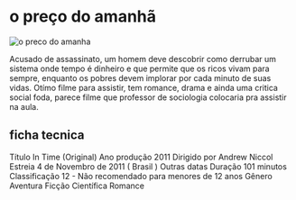 # o preço do amanhã
![o preco do amanha](https://www.google.com/url?sa=i&url=https%3A%2F%2Fwww.xn--frumnerd-v3a.com%2F2020%2F09%2Fcritica-o-preco-do-amanha-2011.html&psig=AOvVaw3ZmS-iWsLVQK5CdjdRVE3a&ust=1633455453004000&source=images&cd=vfe&ved=0CAkQjRxqFwoTCNjc6fKlsfMCFQAAAAAdAAAAABAD)

Acusado de assassinato, um homem deve descobrir como derrubar um sistema onde tempo é dinheiro e que permite que os ricos vivam para sempre, enquanto os pobres devem implorar por cada minuto de suas vidas. Otímo filme para assistir, tem romance, drama e ainda uma critica social foda, parece filme que professor de sociologia colocaria pra assistir na aula.

## ficha tecnica

Título	In Time (Original)
Ano produção	2011
Dirigido por	Andrew Niccol
Estreia	
4 de Novembro de 2011 ( Brasil )
Outras datas 
Duração	101 minutos
Classificação	 12 - Não recomendado para menores de 12 anos
Gênero	
Aventura Ficção Científica Romance